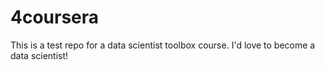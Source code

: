 # 4coursera
This is a test repo for a data scientist toolbox course. I'd love to become a data scientist!
